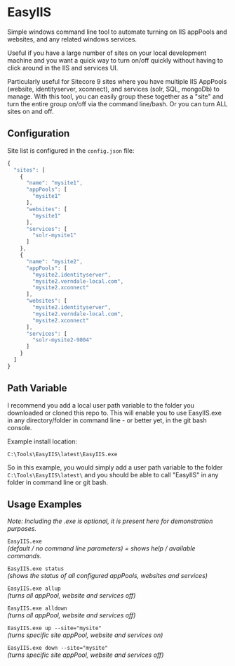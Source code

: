 # EasyIIS
Simple windows command line tool to automate turning on IIS appPools and websites, and any related windows services.

Useful if you have a large number of sites on your local development machine and you want a quick way to turn on/off quickly without having to click around in the IIS and services UI.

Particularly useful for Sitecore 9 sites where you have multiple IIS AppPools (website, identityserver, xconnect), and services (solr, SQL, mongoDb) to manage. With this tool, you can easily group these together as a "site" and turn the entire group on/off via the command line/bash. Or you can turn ALL sites on and off.

## Configuration

Site list is configured in the `config.json` file:

```javascript
{  
  "sites": [
    {
      "name": "mysite1",
      "appPools": [
        "mysite1"
      ],
      "websites": [
        "mysite1"
      ],
      "services": [
        "solr-mysite1"
      ]
    },
    {
      "name": "mysite2",
      "appPools": [
        "mysite2.identityserver",
        "mysite2.verndale-local.com",
        "mysite2.xconnect"
      ],
      "websites": [
        "mysite2.identityserver",
        "mysite2.verndale-local.com",
        "mysite2.xconnect"
      ],
      "services": [
        "solr-mysite2-9004"
      ]
    }
  ]
}
```

## Path Variable

I recommend you add a local user path variable to the folder you downloaded or cloned this repo to. This will enable you to use EasyIIS.exe in any directory/folder in command line - or better yet, in the git bash console.

Example install location:

`C:\Tools\EasyIIS\latest\EasyIIS.exe`

So in this example, you would simply add a user path variable to the folder `C:\Tools\EasyIIS\latest\` and you should be able to call "EasyIIS" in any folder in command line or git bash.

## Usage Examples
_Note: Including the .exe is optional, it is present here for demonstration purposes._ 

`EasyIIS.exe`  
_(default / no command line parameters) = shows help / available commands._

`EasyIIS.exe status`  
_(shows the status of all configured appPools, websites and services)_

`EasyIIS.exe allup`  
_(turns all appPool, website and services off)_

`EasyIIS.exe alldown`  
_(turns all appPool, website and services off)_

`EasyIIS.exe up --site="mysite"`  
_(turns specific site appPool, website and services on)_

`EasyIIS.exe down --site="mysite"`  
_(turns specific site appPool, website and services off)_
